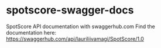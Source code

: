 # spotscore-swagger-docs
SpotScore API documentation with swaggerhub.com
Find the documentation here: https://swaggerhub.com/api/lauriliivamagi/SpotScore/1.0
